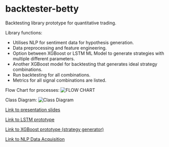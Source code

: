 # backtester-betty
Backtesting library prototype for quantitative trading. 


Library functions:
- Utilises NLP for sentiment data for hypothesis generation.
- Data preprocessing and feature engineering.
- Option between XGBoost or LSTM ML Model to generate strategies with multiple different parameters.
- Another XGBoost model for backtesting that generates ideal strategy combinations.
- Run backtesting for all combinations.
- Metrics for all signal combinations are listed.

Flow Chart for processes:
![FLOW CHART](https://github.com/user-attachments/assets/23800645-35a0-456a-a15f-89f8f4b311f1)

Class Diagram:
![Class Diagram](https://github.com/user-attachments/assets/87f2db8c-5b3a-4f85-be20-4a1a30639457)

[Link to presentation slides](https://www.canva.com/design/DAGkZ2mOa7Y/7isTUaOSmG7TQhAOhbZjtQ/edit?utm_content=DAGkZ2mOa7Y&utm_campaign=designshare&utm_medium=link2&utm_source=sharebutton)

[Link to LSTM prototype](https://colab.research.google.com/drive/1g---CJTjr3lEosFs2Q7JnUiGIeD7Ru1v?usp=sharing)

[Link to XGBoost prototype (strategy generator)](https://colab.research.google.com/drive/18nikJHTcpBZqqenkYLF4hrZS-RhE3Bn4?usp=sharing)

[Link to NLP Data Acquisition](https://colab.research.google.com/drive/1tEOYjBEBZX5A0y4FY5kcMBJwI4KVq9n3?usp=sharing)
